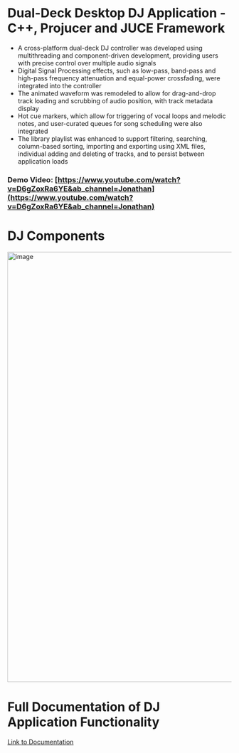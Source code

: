 # Dual-Deck Desktop DJ Application - C++, Projucer and JUCE Framework
* A cross-platform dual-deck DJ controller was developed using multithreading and component-driven development, providing users with precise control over multiple audio signals
* Digital Signal Processing effects, such as low-pass, band-pass and high-pass frequency attenuation and equal-power crossfading, were integrated into the controller 
* The animated waveform was remodeled to allow for drag-and-drop track loading and scrubbing of audio position, with track metadata display
* Hot cue markers, which allow for triggering of vocal loops and melodic notes, and user-curated queues for song scheduling were also integrated
* The library playlist was enhanced to support filtering, searching, column-based sorting, importing and exporting using XML files, individual adding and deleting of tracks, and to persist between application loads

### Demo Video: [https://www.youtube.com/watch?v=D6gZoxRa6YE&ab_channel=Jonathan](https://www.youtube.com/watch?v=D6gZoxRa6YE&ab_channel=Jonathan)

# DJ Components
[<img width="967" alt="image" src="https://user-images.githubusercontent.com/114364831/209502779-d306f1c7-37e7-4b49-b354-024a1a25e078.png">](https://www.youtube.com/watch?v=D6gZoxRa6YE&ab_channel=Jonathan)

# Full Documentation of DJ Application Functionality
[Link to Documentation](https://docs.google.com/document/d/1DYjoH44g0u81sZ7KCgEjwcBirApI3x1uoaBUJxvQsGc/)
